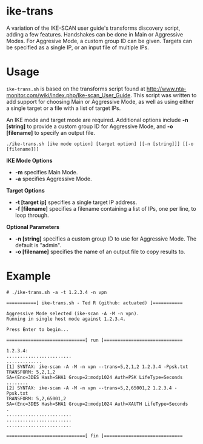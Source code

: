 # ike-trans
A variation of the IKE-SCAN user guide's transforms discovery script, adding a few features. Handshakes can be done in Main or Aggressive Modes. For Aggresive Mode, a custom group ID can be given. Targets can be specified as a single IP, or an input file of multiple IPs.

# Usage
`ike-trans.sh` is based on the transforms script found at http://www.nta-monitor.com/wiki/index.php/Ike-scan_User_Guide. This script was written to add support for choosing Main or Aggressive Mode, as well as using either a single target or a file with a list of target IPs.

An IKE mode and target mode are required. Additional options include **-n [string]** to provide a custom group ID for Aggressive Mode, and **-o [filename]** to specify an output file.

`./ike-trans.sh [ike mode option] [target option] [[-n [string]]] [[-o [filename]]]`

**IKE Mode Options**
* **-m** specifies Main Mode.
* **-a** specifies Aggressive Mode.

**Target Options**
* **-t [target ip]** specifies a single target IP address.
* **-f [filename]** specifies a filename containing a list of IPs, one per line, to loop through.

**Optional Parameters**

* **-n [string]** specifies a custom group ID to use for Aggressive Mode. The default is "admin".
* **-o [filename]** specifies the name of an output file to copy results to.

# Example
```
# ./ike-trans.sh -a -t 1.2.3.4 -n vpn

===========[ ike-trans.sh - Ted R (github: actuated) ]===========

Aggressive Mode selected (ike-scan -A -M -n vpn).
Running in single host mode against 1.2.3.4.

Press Enter to begin...

=============================[ run ]=============================

1.2.3.4:
........................
.............
[1] SYNTAX: ike-scan -A -M -n vpn --trans=5,2,1,2 1.2.3.4 -Ppsk.txt
TRANSFORM: 5,2,1,2
SA=(Enc=3DES Hash=SHA1 Group=2:modp1024 Auth=PSK LifeType=Seconds
........
[2] SYNTAX: ike-scan -A -M -n vpn --trans=5,2,65001,2 1.2.3.4 -Ppsk.txt
TRANSFORM: 5,2,65001,2
SA=(Enc=3DES Hash=SHA1 Group=2:modp1024 Auth=XAUTH LifeType=Seconds
.
........................
........................
........................

=============================[ fin ]=============================
```
